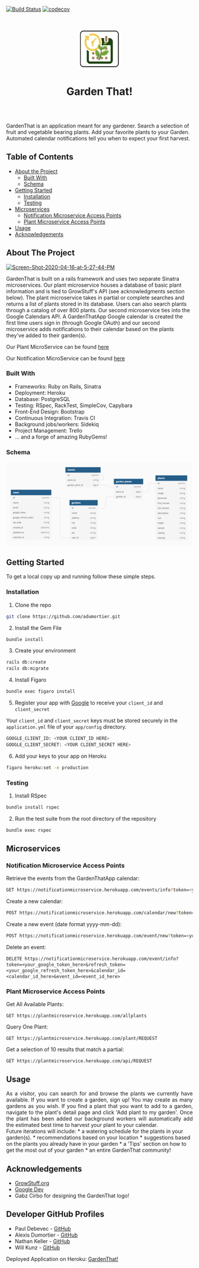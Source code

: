 [![Build Status](https://travis-ci.com/adumortier/gardenthat.svg?branch=master)](https://travis-ci.com/github/adumortier/gardenthat)
[![codecov](https://codecov.io/gh/adumortier/gardenthat/branch/master/graph/badge.svg)](https://codecov.io/gh/adumortier/gardenthat)
  
<!-- PROJECT LOGO -->
<br />
<p align="center">
  <a href="https://gardenthat.herokuapp.com/">
    <img src="app/assets/images/logo.png" alt="Logo" width="120" height="110">
  </a>
  
  <h1 align="center">Garden That!</h1> <br><br>
  

GardenThat is an application meant for any gardener. Search a selection of fruit and vegetable bearing plants. Add your favorite plants to your Garden. Automated calendar notifications tell you when to expect your first harvest.

<!-- TABLE OF CONTENTS -->
## Table of Contents

* [About the Project](#about-the-project)
  * [Built With](#built-with)
  * [Schema](#schema)
* [Getting Started](#getting-started)
  * [Installation](#installation)
  * [Testing](#testing)
* [Microservices](#microservices)
  * [Notification Microservice Access Points](#notification-microservice-access-points)
  * [Plant Microservice Access Points](#plant-microservice-access-points)
* [Usage](#usage)
* [Acknowledgements](#acknowledgements)


<!-- ABOUT THE PROJECT -->
## About The Project

<a href="https://ibb.co/fpgZSxG"><img src="https://i.ibb.co/FwrcWDq/Screen-Shot-2020-04-16-at-5-27-44-PM.png" alt="Screen-Shot-2020-04-16-at-5-27-44-PM" border="0"></a>


GardenThat is built on a rails framework and uses two separate Sinatra microservices. Our plant microservice houses a database of basic plant information and is tied to GrowStuff's API (see acknowledgments section below). The plant microservice takes in partial or complete searches and returns a list of plants stored in its database. Users can also search plants through a catalog of over 800 plants. Our second microservice ties into the Google Calendars API. A GardenThatApp Google calendar is created the first time users sign in (through Google OAuth) and our second microservice adds notifications to their calendar based on the plants they've added to their garden(s). 


Our Plant MicroService can be found [here](https://github.com/nkeller1/plant_search)

Our Notification MicroService can be found [here](https://github.com/adumortier/notifications)

### Built With

* Frameworks: Ruby on Rails, Sinatra
* Deployment: Heroku
* Database: PostgreSQL
* Testing: RSpec, RackTest, SimpleCov, Capybara
* Front-End Design: Bootstrap
* Continuous Integration: Travis CI
* Background jobs/workers: Sidekiq
* Project Management: Trello
* ... and a forge of amazing RubyGems!

### Schema

![alt text](app/assets/images/schema.png)

<!-- GETTING STARTED -->
## Getting Started

To get a local copy up and running follow these simple steps.

### Installation

1. Clone the repo
```sh
git clone https://github.com/adumortier.git
```
2. Install the Gem File
```sh
bundle install
```
3. Create your environment
```sh
rails db:create
rails db:migrate
```
4. Install Figaro
```sh
bundle exec figaro install
```
5. Register your app with [Google](https://console.developers.google.com/) to receive your `client_id` and `client_secret` 

Your `client_id` and `client_secret` keys must be stored securely in the `application.yml` file of your `app/config` directory.

```sh
GOOGLE_CLIENT_ID: <YOUR CLIENT_ID HERE>
GOOGLE_CLIENT_SECRET: <YOUR CLIENT_SECRET HERE>
```
6. Add your keys to your app on Heroku 
```sh
figaro heroku:set -e production
```

### Testing

1. Install RSpec

```sh
bundle install rspec
```
2. Run the test suite from the root directory of the repository

```sh
bundle exec rspec
```

## Microservices

### Notification Microservice Access Points 

Retrieve the events from the GardenThatApp calendar:
```sh
GET https://notificationmicroservice.herokuapp.com/events/info?token=<your_google_token_here>&refresh_token=<your_google_refresh_token_here>&calendar_name=GardenThatApp
```
Create a new calendar:
```sh
POST https://notificationmicroservice.herokuapp.com/calendar/new?token=<your_google_token_here>&refresh_token=<your_google_refresh_token_here>&calendar_name=<calendar_name_here>
```

Create a new event (date format yyyy-mm-dd):
```sh
POST https://notificationmicroservice.herokuapp.com/event/new?token=<your_google_token_here>&refresh_token=<your_google_refresh_token_here>&name=<event_name_here>&description=<event_description_here>&date=<date_here>

```
Delete an event:
```
DELETE https://notificationmicroservice.herokuapp.com/event/info?token=<your_google_token_here>&refresh_token=<your_google_refresh_token_here>&calendar_id=<calendar_id_here>&event_id=<event_id_here>
```
### Plant Microservice Access Points 

Get All Available Plants:
```
GET https://plantmicroservice.herokuapp.com/allplants
```

Query One Plant:
```
GET https://plantmicroservice.herokuapp.com/plant/REQUEST 
```

Get a selection of 10 results that match a partial:
```
GET https://plantmicroservice.herokuapp.com/api/REQUEST 
```

<!-- USAGE EXAMPLES -->
## Usage
<div style="text-align: justify">
As a visitor, you can search for and browse the plants we currently have available. If you want to create a garden, sign up! You may create as many gardens as you wish.  If you find a plant that you want to add to a garden, navigate to the plant's detail page and click 'Add plant to my garden'. Once the plant has been added our background workers will automatically add the estimated best time to harvest your plant to your calendar. 
</div>
Future iterations will include: 
* a watering schedule for the plants in your garden(s). 
* recommendations based on your location
* suggestions based on the plants you already have in your garden
* a 'Tips' section on how to get the most out of your garden
* an entire GardenThat community!

<!-- ACKNOWLEDGEMENTS -->
## Acknowledgements

* [GrowStuff.org](https://www.growstuff.org/)
* [Google Dev](https://console.developers.google.com/)
* Gabz Cirbo for designing the GardenThat logo! 

## Developer GitHub Profiles

* Paul Debevec - [GitHub](https://github.com/PaulDebevec) <br>
* Alexis Dumortier - [GitHub](https://github.com/adumortier)<br>
* Nathan Keller - [GitHub](https://github.com/nkeller1)<br>
* Will Kunz - [GitHub](https://github.com/willkunz13)<br>

Deployed Application on Heroku: [GardenThat!](https://gardenthat.herokuapp.com/)
